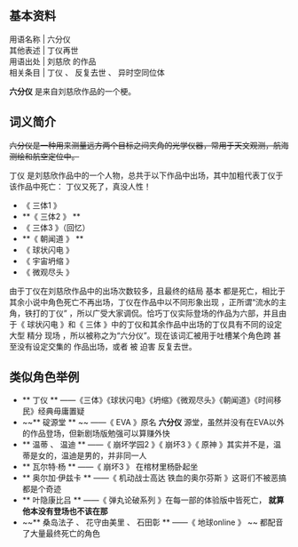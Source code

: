 **基本资料**  
---  
用语名称  |  六分仪   
其他表述  |  丁仪再世   
用语出处  |  刘慈欣  的作品   
相关条目  |  丁仪  、  反复去世  、  异时空同位体   
  
**六分仪** 是来自刘慈欣作品的一个梗。

##  词义简介

~~六分仪是一种用来测量远方两个目标之间夹角的光学仪器，常用于天文观测，航海测绘和航空定位中。~~

丁仪  是刘慈欣作品中的一个人物，总共于以下作品中出场，其中加粗代表丁仪于该作品中死亡：  丁仪又死了，真没人性！

  * 《  三体1  》 
  * **《 三体2  》 **
  * 《  三体3  》（回忆） 
  * **《 朝闻道  》 **
  * 《  球状闪电  》 
  * 《  宇宙坍缩  》 
  * 《  微观尽头  》 

由于丁仪在刘慈欣作品中的出场次数较多，且最终的结局  基本  都是死亡，相比于其余小说中角色死亡不再出场，丁仪在作品中以不同形象出现
，正所谓“流水的主角，铁打的丁仪”  ，所以广受大家调侃。恰巧丁仪实际登场的作品为六部，并且由于《  球状闪电  》和《  三体
》中的丁仪和其余作品中出场的丁仪具有不同的设定  大型  精分  现场  ，所以被称之为“六分仪”。现在该词汇被用于吐槽某个角色跨  甚至没有设定交集的
作品出场，或者  被  迫害  反复去世。

##  类似角色举例

  * ** 丁仪  ** ——《三体》《球状闪电》《坍缩》《微观尽头》《朝闻道》《时间移民》经典毋庸置疑 
  * ~~** 碇源堂  ** ~~ ——《  EVA  》原名 **六分仪** 源堂，虽然并没有在EVA以外的作品登场，但新剧场版勉强可以算赚外快 
  * ** 温蒂  、  温迪  ** ——《  崩坏学园2  》《  崩坏3  》《  原神  》其实并不是，温蒂是女的，温迪是男的，并非同一人 
  * ** 瓦尔特·杨  ** ——《  崩坏3  》  在棺材里杨卧起坐 
  * ** 奥尔加·伊兹卡  ** ——《  机动战士高达 铁血的奥尔芬斯  》这哥们不被恶搞都是个奇迹 
  * ** 叶隐康比吕  ** ——《  弹丸论破系列  》在每一部的体验版中皆死亡， **就算他本没有登场也不该在那**
  * ~~** 桑岛法子  、  花守由美里  、  石田彰  ** ——《  地球online  》 ~~ 都配音了大量最终死亡的角色 